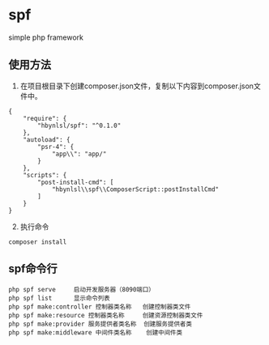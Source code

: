 # spf
simple php framework

## 使用方法
1. 在项目根目录下创建composer.json文件，复制以下内容到composer.json文件中。
```
{
    "require": {
        "hbynlsl/spf": "^0.1.0"
    },
    "autoload": {
        "psr-4": {
            "app\\": "app/"
        }
    },
    "scripts": {
        "post-install-cmd": [
            "hbynlsl\\spf\\ComposerScript::postInstallCmd"
        ]
    }
}
```
2. 执行命令
``` 
composer install 
```

## spf命令行
```
php spf serve     启动开发服务器（8090端口）
php spf list      显示命令列表
php spf make:controller 控制器类名称   创建控制器类文件
php spf make:resource 控制器类名称     创建资源控制器类文件
php spf make:provider 服务提供者类名称  创建服务提供者类
php spf make:middleware 中间件类名称    创建中间件类
```
